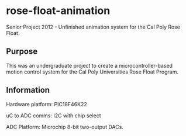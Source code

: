 # rose-float-animation
Senior Project 2012 - Unfinished animation system for the Cal Poly Rose Float.

## Purpose
This was an undergraduate project to create a microcontroller-based motion control system for the Cal Poly Universities Rose Float Program.

## Information
Hardware platform: PIC18F46K22

uC to ADC comms: I2C with chip select

ADC Platform: Microchip 8-bit two-output DACs.
